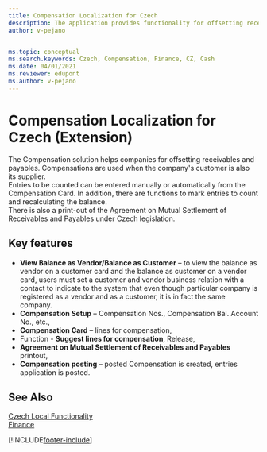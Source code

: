 ```yaml
---
title: Compensation Localization for Czech
description: The application provides functionality for offsetting receivables and payables in Business Central for the Czech Republic.
author: v-pejano


ms.topic: conceptual
ms.search.keywords: Czech, Compensation, Finance, CZ, Cash
ms.date: 04/01/2021
ms.reviewer: edupont
ms.author: v-pejano
---
```


# Compensation Localization for Czech (Extension)

The Compensation solution helps companies for offsetting receivables and payables. Compensations are used when the company's customer is also its supplier.  
Entries to be counted can be entered manually or automatically from the Compensation Card. In addition, there are functions to mark entries to count and recalculating the balance.  
There is also a print-out of the Agreement on Mutual Settlement of Receivables and Payables under Czech legislation.

## Key features

- **View Balance as Vendor/Balance as Customer** – to view the balance as vendor on a customer card and the balance as customer on a vendor card, users must set a customer and vendor business relation with a contact to indicate to the system that even though particular company is registered as a vendor and as a customer, it is in fact the same company.
- **Compensation Setup** – Compensation Nos., Compensation Bal. Account No., etc.,
- **Compensation Card** – lines for compensation,
- Function - **Suggest lines for compensation**, Release,
- **Agreement on Mutual Settlement of Receivables and Payables** printout,
- **Compensation posting** – posted Compensation is created, entries application is posted.

## See Also

[Czech Local Functionality](czech-local-functionality.md)  
[Finance](../../finance.md)  


[!INCLUDE[footer-include](../../includes/footer-banner.md)]